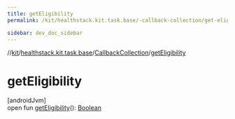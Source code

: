 ```yaml
---
title: getEligibility
permalink: /kit/healthstack.kit.task.base/-callback-collection/get-eligibility.html

sidebar: dev_doc_sidebar
---
```

//[kit](../../../kit.html)/[healthstack.kit.task.base](../index.html)/[CallbackCollection](index.html)/[getEligibility](get-eligibility.html)



# getEligibility



[androidJvm]\
open fun [getEligibility](get-eligibility.html)(): [Boolean](https://kotlinlang.org/api/latest/jvm/stdlib/kotlin/-boolean/index.html)




